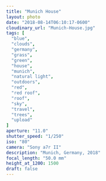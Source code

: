 ```yaml
---
title: "Munich House"
layout: photo
date: "2018-08-14T06:10:17-0600"
cloudinary_url: "Munich-House.jpg"
tags: [
  "blue",
  "clouds",
  "germany",
  "grass",
  "green",
  "house",
  "munich",
  "natural light",
  "outdoors",
  "red",
  "red roof",
  "roof",
  "sky",
  "travel",
  "trees",
  "upload"
]
aperture: "11.0"
shutter_speed: "1/250"
iso: "80"
camera: "Sony a7r II"
description: "Munich, Germany, 2018"
focal_length: "50.0 mm"
height_at_1200: 1500
draft: false
---
```

